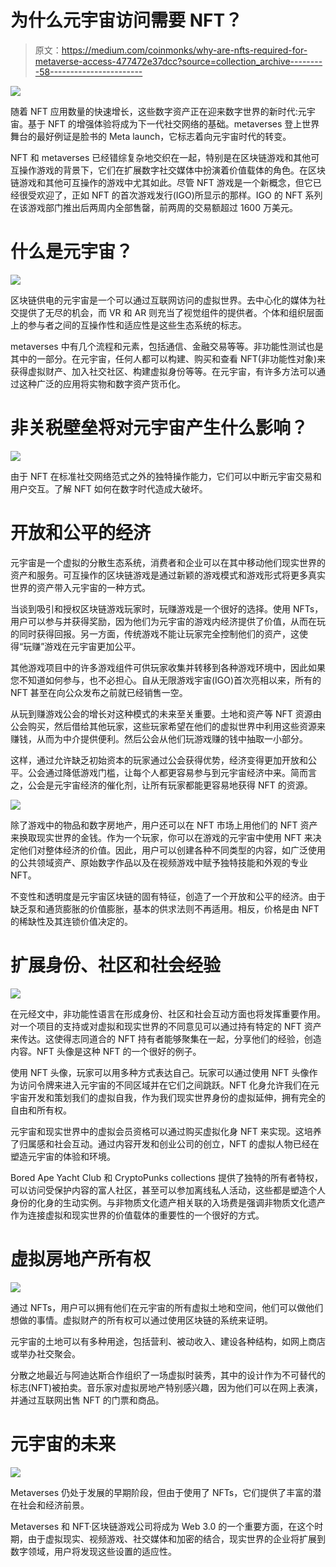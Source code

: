 # 为什么元宇宙访问需要 NFT？

> 原文：<https://medium.com/coinmonks/why-are-nfts-required-for-metaverse-access-477472e37dcc?source=collection_archive---------58----------------------->

![](img/44ee04a5d12fa8693b324140072c2858.png)

随着 NFT 应用数量的快速增长，这些数字资产正在迎来数字世界的新时代:元宇宙。基于 NFT 的增强体验将成为下一代社交网络的基础。metaverses 登上世界舞台的最好例证是脸书的 Meta launch，它标志着向元宇宙时代的转变。

NFT 和 metaverses 已经错综复杂地交织在一起，特别是在区块链游戏和其他可互操作游戏的背景下，它们在扩展数字社交媒体中扮演着价值载体的角色。在区块链游戏和其他可互操作的游戏中尤其如此。尽管 NFT 游戏是一个新概念，但它已经很受欢迎了，正如 NFT 的首次游戏发行(IGO)所显示的那样。IGO 的 NFT 系列在该游戏部门推出后两周内全部售罄，前两周的交易额超过 1600 万美元。

# 什么是元宇宙？

![](img/b6a1c74018063c09e3bf1500fdbad73c.png)

区块链供电的元宇宙是一个可以通过互联网访问的虚拟世界。去中心化的媒体为社交提供了无尽的机会，而 VR 和 AR 则充当了视觉组件的提供者。个体和组织层面上的参与者之间的互操作性和适应性是这些生态系统的标志。

metaverses 中有几个流程和元素，包括通信、金融交易等等。非功能性测试也是其中的一部分。在元宇宙，任何人都可以构建、购买和查看 NFT(非功能性对象)来获得虚拟财产、加入社交社区、构建虚拟身份等等。在元宇宙，有许多方法可以通过这种广泛的应用将实物和数字资产货币化。

# 非关税壁垒将对元宇宙产生什么影响？

![](img/e538e81f22062e149e1fb7721200792e.png)

由于 NFT 在标准社交网络范式之外的独特操作能力，它们可以中断元宇宙交易和用户交互。了解 NFT 如何在数字时代造成大破坏。

# 开放和公平的经济

元宇宙是一个虚拟的分散生态系统，消费者和企业可以在其中移动他们现实世界的资产和服务。可互操作的区块链游戏是通过新颖的游戏模式和游戏形式将更多真实世界的资产带入元宇宙的一种方式。

当谈到吸引和授权区块链游戏玩家时，玩赚游戏是一个很好的选择。使用 NFTs，用户可以参与并获得奖励，因为他们为元宇宙的游戏内经济提供了价值，从而在玩的同时获得回报。另一方面，传统游戏不能让玩家完全控制他们的资产，这使得“玩赚”游戏在元宇宙更加公平。

其他游戏项目中的许多游戏组件可供玩家收集并转移到各种游戏环境中，因此如果您不知道如何参与，也不必担心。自从无限游戏宇宙(IGO)首次亮相以来，所有的 NFT 甚至在向公众发布之前就已经销售一空。

从玩到赚游戏公会的增长对这种模式的未来至关重要。土地和资产等 NFT 资源由公会购买，然后借给其他玩家，这些玩家希望在他们的虚拟世界中利用这些资源来赚钱，从而为中介提供便利。然后公会从他们玩游戏赚的钱中抽取一小部分。

这样，通过允许缺乏初始资本的玩家通过公会获得优势，经济变得更加开放和公平。公会通过降低游戏门槛，让每个人都更容易参与到元宇宙经济中来。简而言之，公会是元宇宙经济的催化剂，让所有玩家都能更容易地获得 NFT 的资源。

![](img/f8379d0121857c2c24e431ad827e7b7d.png)

除了游戏中的物品和数字房地产，用户还可以在 NFT 市场上用他们的 NFT 资产来换取现实世界的金钱。作为一个玩家，你可以在游戏的元宇宙中使用 NFT 来决定他们对整体经济的价值。因此，用户可以创建各种不同类型的内容，如广泛使用的公共领域资产、原始数字作品以及在视频游戏中赋予独特技能和外观的专业 NFT。

不变性和透明度是元宇宙区块链的固有特征，创造了一个开放和公平的经济。由于缺乏泵和通货膨胀的价值膨胀，基本的供求法则不再适用。相反，价格是由 NFT 的稀缺性及其连锁价值决定的。

# 扩展身份、社区和社会经验

![](img/f4c134f4ca9318c39734264bc925a06d.png)

在元经文中，非功能性语言在形成身份、社区和社会互动方面也将发挥重要作用。对一个项目的支持或对虚拟和现实世界的不同意见可以通过持有特定的 NFT 资产来传达。这使得志同道合的 NFT 持有者能够聚集在一起，分享他们的经验，创造内容。NFT 头像是这种 NFT 的一个很好的例子。

使用 NFT 头像，玩家可以用多种方式表达自己。玩家可以通过使用 NFT 头像作为访问令牌来进入元宇宙的不同区域并在它们之间跳跃。NFT 化身允许我们在元宇宙开发和策划我们的虚拟自我，作为我们现实世界身份的虚拟延伸，拥有完全的自由和所有权。

元宇宙和现实世界中的虚拟会员资格可以通过购买虚拟化身 NFT 来实现。这培养了归属感和社会互动。通过内容开发和创业公司的创立，NFT 的虚拟人物已经在塑造元宇宙的体验和环境。

Bored Ape Yacht Club 和 CryptoPunks collections 提供了独特的所有者特权，可以访问受保护内容的富人社区，甚至可以参加离线私人活动，这些都是塑造个人身份的化身的生动实例。与非物质文化遗产相关联的入场费是强调非物质文化遗产作为连接虚拟和现实世界的价值载体的重要性的一个很好的方式。

# 虚拟房地产所有权

![](img/f7336c16d01ef8c7ba1672baa6473c16.png)

通过 NFTs，用户可以拥有他们在元宇宙的所有虚拟土地和空间，他们可以做他们想做的事情。虚拟财产的所有权可以通过使用区块链的系统来证明。

元宇宙的土地可以有多种用途，包括营利、被动收入、建设各种结构，如网上商店或举办社交聚会。

分散之地最近与阿迪达斯合作组织了一场虚拟时装秀，其中的设计作为不可替代的标志(NFT)被拍卖。音乐家对虚拟房地产特别感兴趣，因为他们可以在网上表演，并通过互联网出售 NFT 的门票和商品。

# 元宇宙的未来

![](img/415ec3928e399b560b3ea4830ec7e108.png)

Metaverses 仍处于发展的早期阶段，但由于使用了 NFTs，它们提供了丰富的潜在社会和经济前景。

Metaverses 和 NFT·区块链游戏公司将成为 Web 3.0 的一个重要方面，在这个时期，由于虚拟现实、视频游戏、社交媒体和加密的结合，现实世界的企业将扩展到数字领域，用户将发现这些设置的适应性。